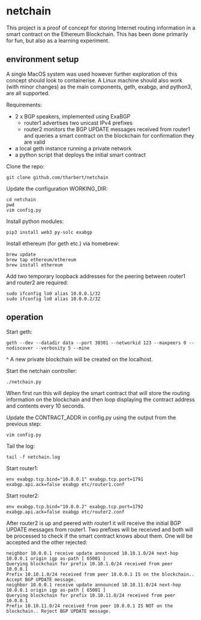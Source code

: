 
# netchain
This project is a proof of concept for storing Internet routing information in a
smart contract on the Ethereum Blockchain. This has been done primarily for fun,
but also as a learning experiment.

## environment setup
A single MacOS system was used however further exploration of this concept should
look to containerise. A Linux machine should also work (with minor changes) as the main components, geth, exabgp, and python3, are all supported.

Requirements:
- 2 x BGP speakers, implemented using ExaBGP
  - router1 advertises two unicast IPv4 prefixes
  - router2 monitors the BGP UPDATE messages received from router1 and queries a smart contract on the blockchain for confirmation they are valid
- a local geth instance running a private network
- a python script that deploys the initial smart contract

Clone the repo:
```
git clone github.com/tharbert/netchain
```

Update the configuration WORKING_DIR:
```
cd netchain
pwd
vim config.py
```

Install python modules:
```
pip3 install web3 py-solc exabgp
```

Install ethereum (for geth etc.) via homebrew:
```
brew update
brew tap ethereum/ethereum
brew install ethereum
```

Add two temporary loopback addresses for the peering between router1 and router2 are required:
```
sudo ifconfig lo0 alias 10.0.0.1/32
sudo ifconfig lo0 alias 10.0.0.2/32
```

## operation

Start geth:
```
geth --dev --datadir data --port 30301 --networkid 123 --maxpeers 0 --nodiscover --verbosity 5 --mine
```
^ A new private blockchain will be created on the localhost.

Start the netchain controller:
```
./netchain.py
```

When first run this will deploy the smart contract that will store the routing information on the blockchain and then loop displaying the contract address and contents every 10 seconds.

Update the CONTRACT_ADDR in config.py using the output from the previous step:
```
vim config.py
```

Tail the log:
```
tail -f netchain.log
```

Start router1:
```
env exabgp.tcp.bind="10.0.0.1" exabgp.tcp.port=1791 exabgp.api.ack=false exabgp etc/router1.conf
```

Start router2:
```
env exabgp.tcp.bind="10.0.0.2" exabgp.tcp.port=1792 exabgp.api.ack=false exabgp etc/router2.conf
```

After router2 is up and peered with router1 it will receive the initial BGP UPDATE messages from router1. Two prefixes will be received and both will be processed to check if the smart contract knows about them. One will be accepted and the other rejected:

```
neighbor 10.0.0.1 receive update announced 10.10.1.0/24 next-hop 10.0.0.1 origin igp as-path [ 65001 ]
Querying blockchain for prefix 10.10.1.0/24 received from peer 10.0.0.1
Prefix 10.10.1.0/24 received from peer 10.0.0.1 IS on the blockchain.. Accept BGP UPDATE message.
neighbor 10.0.0.1 receive update announced 10.10.11.0/24 next-hop 10.0.0.1 origin igp as-path [ 65001 ]
Querying blockchain for prefix 10.10.11.0/24 received from peer 10.0.0.1
Prefix 10.10.11.0/24 received from peer 10.0.0.1 IS NOT on the blockchain.. Reject BGP UPDATE message.
```

